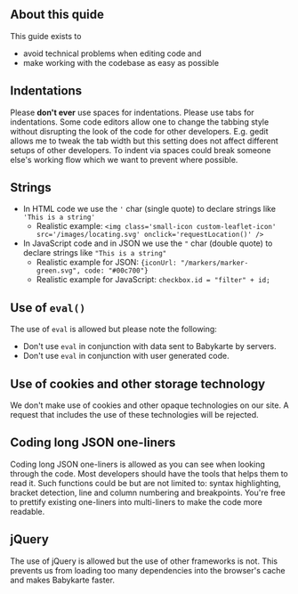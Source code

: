 ## About this quide
This guide exists to
- avoid technical problems when editing code and
- make working with the codebase as easy as possible

## Indentations
Please **don't ever** use spaces for indentations. Please use tabs for indentations. Some code editors allow one to change the tabbing style without disrupting the look of the code for other developers. E.g. gedit allows me to tweak the tab width but this setting does not affect different setups of other developers. To indent via spaces could break someone else's working flow which we want to prevent where possible.

## Strings
- In HTML code we use the `'` char (single quote) to declare strings like `'This is a string'`
  - Realistic example: `<img class='small-icon custom-leaflet-icon' src='/images/locating.svg' onclick='requestLocation()' />`
- In JavaScript code and in JSON we use the `"` char (double quote) to declare strings like `"This is a string"`
  - Realistic example for JSON: `{iconUrl: "/markers/marker-green.svg", code: "#00c700"}`
  - Realistic example for JavaScript: `checkbox.id = "filter" + id;`

## Use of `eval()`
The use of `eval` is allowed but please note the following:
- Don't use `eval` in conjunction with data sent to Babykarte by servers.
- Don't use `eval` in conjunction with user generated code.

## Use of cookies and other storage technology
We don't make use of cookies and other opaque technologies on our site. A request that includes the use of these technologies will be rejected.

## Coding long JSON one-liners
Coding long JSON one-liners is allowed as you can see when looking through the code. Most developers should have the tools that helps them to read it. Such functions could be but are not limited to: syntax highlighting, bracket detection, line and column numbering and breakpoints.
You're free to prettify existing one-liners into multi-liners to make the code more readable.

## jQuery
The use of jQuery is allowed but the use of other frameworks is not. This prevents us from loading too many dependencies into the browser's cache and makes Babykarte faster.
